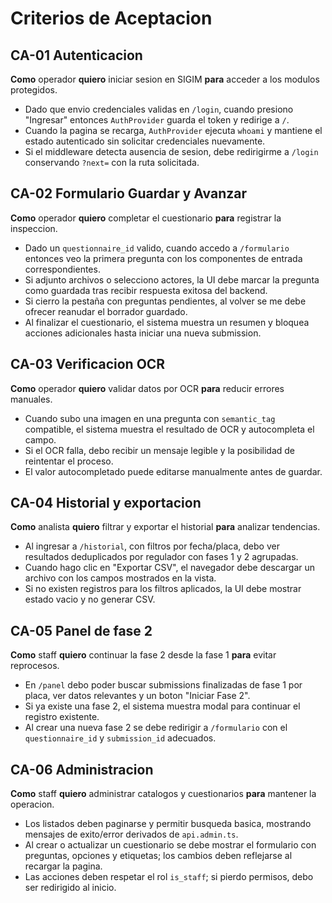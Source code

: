 # Criterios de Aceptacion

## CA-01 Autenticacion
**Como** operador **quiero** iniciar sesion en SIGIM **para** acceder a los modulos protegidos.
- Dado que envio credenciales validas en `/login`, cuando presiono "Ingresar" entonces `AuthProvider` guarda el token y redirige a `/`.
- Cuando la pagina se recarga, `AuthProvider` ejecuta `whoami` y mantiene el estado autenticado sin solicitar credenciales nuevamente.
- Si el middleware detecta ausencia de sesion, debe redirigirme a `/login` conservando `?next=` con la ruta solicitada.

## CA-02 Formulario Guardar y Avanzar
**Como** operador **quiero** completar el cuestionario **para** registrar la inspeccion.
- Dado un `questionnaire_id` valido, cuando accedo a `/formulario` entonces veo la primera pregunta con los componentes de entrada correspondientes.
- Si adjunto archivos o selecciono actores, la UI debe marcar la pregunta como guardada tras recibir respuesta exitosa del backend.
- Si cierro la pestaña con preguntas pendientes, al volver se me debe ofrecer reanudar el borrador guardado.
- Al finalizar el cuestionario, el sistema muestra un resumen y bloquea acciones adicionales hasta iniciar una nueva submission.

## CA-03 Verificacion OCR
**Como** operador **quiero** validar datos por OCR **para** reducir errores manuales.
- Cuando subo una imagen en una pregunta con `semantic_tag` compatible, el sistema muestra el resultado de OCR y autocompleta el campo.
- Si el OCR falla, debo recibir un mensaje legible y la posibilidad de reintentar el proceso.
- El valor autocompletado puede editarse manualmente antes de guardar.

## CA-04 Historial y exportacion
**Como** analista **quiero** filtrar y exportar el historial **para** analizar tendencias.
- Al ingresar a `/historial`, con filtros por fecha/placa, debo ver resultados deduplicados por regulador con fases 1 y 2 agrupadas.
- Cuando hago clic en "Exportar CSV", el navegador debe descargar un archivo con los campos mostrados en la vista.
- Si no existen registros para los filtros aplicados, la UI debe mostrar estado vacio y no generar CSV.

## CA-05 Panel de fase 2
**Como** staff **quiero** continuar la fase 2 desde la fase 1 **para** evitar reprocesos.
- En `/panel` debo poder buscar submissions finalizadas de fase 1 por placa, ver datos relevantes y un boton "Iniciar Fase 2".
- Si ya existe una fase 2, el sistema muestra modal para continuar el registro existente.
- Al crear una nueva fase 2 se debe redirigir a `/formulario` con el `questionnaire_id` y `submission_id` adecuados.

## CA-06 Administracion
**Como** staff **quiero** administrar catalogos y cuestionarios **para** mantener la operacion.
- Los listados deben paginarse y permitir busqueda basica, mostrando mensajes de exito/error derivados de `api.admin.ts`.
- Al crear o actualizar un cuestionario se debe mostrar el formulario con preguntas, opciones y etiquetas; los cambios deben reflejarse al recargar la pagina.
- Las acciones deben respetar el rol `is_staff`; si pierdo permisos, debo ser redirigido al inicio.

